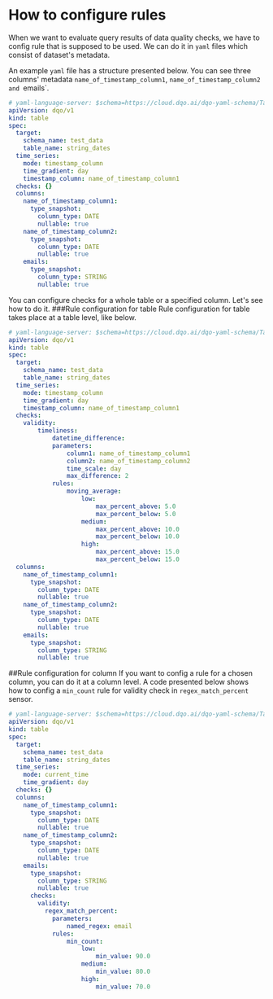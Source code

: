 # How to configure rules
When we want to evaluate query results of data quality checks, we have to config rule that is supposed to be used.
We can do it in `yaml` files which consist of dataset's metadata.

An example `yaml` file has a structure presented below. You can see three columns' metadata `name_of_timestamp_column1`, `name_of_timestamp_column2 and `emails`. 

```yaml linenums="1" 
# yaml-language-server: $schema=https://cloud.dqo.ai/dqo-yaml-schema/TableYaml-schema.json
apiVersion: dqo/v1
kind: table
spec:
  target:
    schema_name: test_data
    table_name: string_dates
  time_series: 
    mode: timestamp_column
    time_gradient: day
    timestamp_column: name_of_timestamp_column1
  checks: {}
  columns:
    name_of_timestamp_column1:
      type_snapshot:
        column_type: DATE
        nullable: true
    name_of_timestamp_column2:
      type_snapshot:
        column_type: DATE
        nullable: true
    emails:
      type_snapshot:
        column_type: STRING
        nullable: true                
```

You can configure checks for a whole table or a specified column. Let's see how to do it.
###Rule configuration for table
Rule configuration for table takes place at a table level, like below.
```yaml hl_lines="12-31" linenums="1" 
# yaml-language-server: $schema=https://cloud.dqo.ai/dqo-yaml-schema/TableYaml-schema.json
apiVersion: dqo/v1
kind: table
spec:
  target:
    schema_name: test_data
    table_name: string_dates
  time_series: 
    mode: timestamp_column
    time_gradient: day
    timestamp_column: name_of_timestamp_column1
  checks:
    validity:
        timeliness:
            datetime_difference:
            parameters:
                column1: name_of_timestamp_column1
                column2: name_of_timestamp_column2
                time_scale: day
                max_difference: 2
            rules:
                moving_average:
                    low:
                        max_percent_above: 5.0
                        max_percent_below: 5.0
                    medium:
                        max_percent_above: 10.0
                        max_percent_below: 10.0
                    high:
                        max_percent_above: 15.0
                        max_percent_below: 15.0
  columns:
    name_of_timestamp_column1:
      type_snapshot:
        column_type: DATE
        nullable: true
    name_of_timestamp_column2:
      type_snapshot:
        column_type: DATE
        nullable: true
    emails:
      type_snapshot:
        column_type: STRING
        nullable: true                
```
##Rule configuration for column
If you want to config a rule for a chosen column, you can do it at a column level. A code presented below shows how to config a `min_count` rule for validity check in `regex_match_percent` sensor.   
```yaml hl_lines="21-37" linenums="1" 
# yaml-language-server: $schema=https://cloud.dqo.ai/dqo-yaml-schema/TableYaml-schema.json
apiVersion: dqo/v1
kind: table
spec:
  target:
    schema_name: test_data
    table_name: string_dates
  time_series: 
    mode: current_time
    time_gradient: day
  checks: {}
  columns:
    name_of_timestamp_column1:
      type_snapshot:
        column_type: DATE
        nullable: true
    name_of_timestamp_column2:
      type_snapshot:
        column_type: DATE
        nullable: true
    emails:
      type_snapshot:
        column_type: STRING
        nullable: true    
      checks:   
        validity:
          regex_match_percent:
            parameters:
                named_regex: email
            rules:
                min_count:
                    low:
                        min_value: 90.0
                    medium:
                        min_value: 80.0
                    high:
                        min_value: 70.0         
```
